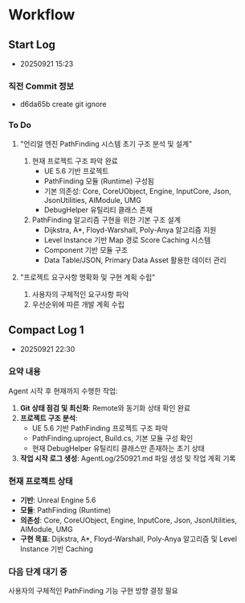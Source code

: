 # Workflow

## Start Log
- 20250921 15:23

### 직전 Commit 정보
- d6da65b create git ignore

### To Do

1. "언리얼 엔진 PathFinding 시스템 초기 구조 분석 및 설계"
    1. 현재 프로젝트 구조 파악 완료
        - UE 5.6 기반 프로젝트
        - PathFinding 모듈 (Runtime) 구성됨
        - 기본 의존성: Core, CoreUObject, Engine, InputCore, Json, JsonUtilities, AIModule, UMG
        - DebugHelper 유틸리티 클래스 존재
    2. PathFinding 알고리즘 구현을 위한 기본 구조 설계
        - Dijkstra, A*, Floyd-Warshall, Poly-Anya 알고리즘 지원
        - Level Instance 기반 Map 경로 Score Caching 시스템
        - Component 기반 모듈 구조
        - Data Table/JSON, Primary Data Asset 활용한 데이터 관리

2. "프로젝트 요구사항 명확화 및 구현 계획 수립"
    1. 사용자의 구체적인 요구사항 파악
    2. 우선순위에 따른 개발 계획 수립

## Compact Log 1
- 20250921 22:30

### 요약 내용

Agent 시작 후 현재까지 수행한 작업:

1. **Git 상태 점검 및 최신화**: Remote와 동기화 상태 확인 완료
2. **프로젝트 구조 분석**:
   - UE 5.6 기반 PathFinding 프로젝트 구조 파악
   - PathFinding.uproject, Build.cs, 기본 모듈 구성 확인
   - 현재 DebugHelper 유틸리티 클래스만 존재하는 초기 상태
3. **작업 시작 로그 생성**: AgentLog/250921.md 파일 생성 및 작업 계획 기록

### 현재 프로젝트 상태
- **기반**: Unreal Engine 5.6
- **모듈**: PathFinding (Runtime)
- **의존성**: Core, CoreUObject, Engine, InputCore, Json, JsonUtilities, AIModule, UMG
- **구현 목표**: Dijkstra, A*, Floyd-Warshall, Poly-Anya 알고리즘 및 Level Instance 기반 Caching

### 다음 단계 대기 중
사용자의 구체적인 PathFinding 기능 구현 방향 결정 필요